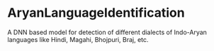 # AryanLanguageIdentification
A DNN based model for detection of different dialects of Indo-Aryan languages like Hindi, Magahi, Bhojpuri, Braj, etc.
